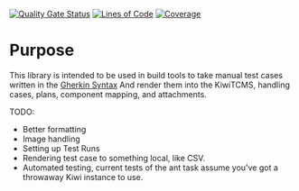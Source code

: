 [![Quality Gate Status](https://sonarcloud.io/api/project_badges/measure?project=opendcs_gherkin-to-kiwi&metric=alert_status)](https://sonarcloud.io/summary/new_code?id=opendcs_gherkin-to-kiwi)
[![Lines of Code](https://sonarcloud.io/api/project_badges/measure?project=opendcs_gherkin-to-kiwi&metric=ncloc)](https://sonarcloud.io/summary/new_code?id=opendcs_gherkin-to-kiwi)
[![Coverage](https://sonarcloud.io/api/project_badges/measure?project=opendcs_gherkin-to-kiwi&metric=coverage)](https://sonarcloud.io/summary/new_code?id=opendcs_gherkin-to-kiwi)


# Purpose

This library is intended to be used in build tools to take manual test cases written in the [Gherkin Syntax](https://cucumber.io/docs/gherkin/)
And render them into the KiwiTCMS, handling cases, plans, component mapping, and attachments.

TODO:
- Better formatting
- Image handling
- Setting up Test Runs
- Rendering test case to something local, like CSV.
- Automated testing, current tests of the ant task assume you've got a throwaway Kiwi instance to use.
